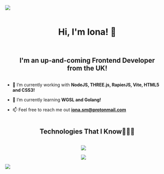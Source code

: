 
<!--horizontal divider(gradiant)-->
<img src="https://user-images.githubusercontent.com/73097560/115834477-dbab4500-a447-11eb-908a-139a6edaec5c.gif">

<!--h1 without bottom border-->
<div id="user-content-toc">
  <ul align="center">
    <summary><h1 style="display: inline-block">Hi, I'm Iona! 👋</h1></summary>
  </ul>
</div>


<!--h2 without bottom border-->
<div id="user-content-toc">
  <ul align="center">
    <summary><h2 style="display: inline-block">I'm an up-and-coming Frontend Developer from the UK!</h2></summary>
  </ul>
</div>


<!--Intro start-->
- 🔭 I’m currently working with **NodeJS, THREE.js, RapierJS, Vite, HTML5 and CSS3!**

- 🌱 I’m currently learning **WGSL and Golang!**

- 📫 Feel free to reach me out **iona.sm@protonmail.com**
<!--Intro end-->

<!--h1 without bottom border-->
<div id="user-content-toc">
  <ul align="center">
    <summary><h2 style="display: inline-block">Technologies That I Know👨🏻‍💻</h2></summary>
  </ul>
</div>
<!--tech stack icons-->
<p align="center">
  <a href="https://skillicons.dev">
    <img src="https://skillicons.dev/icons?i=js,ts,css,html,nodejs,electron,go,vite&perline=14" />
  </a>
</p>

<p align="center">
<img  align="center"  src="https://github-readme-stats.anuraghazra1.vercel.app/api/top-langs/?username=eeonaa&theme=dark&hide_border=false&no-bg=true&no-frame=true&langs_count=10"/>
</p>

<!--horizontal divider(gradiant)-->
<img src="https://user-images.githubusercontent.com/73097560/115834477-dbab4500-a447-11eb-908a-139a6edaec5c.gif">
